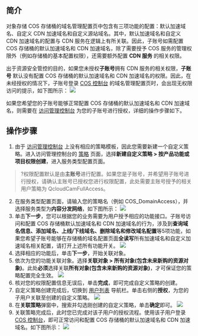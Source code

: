 ## 简介

对象存储 COS 存储桶的域名管理配置页中包含有三项功能的配置：默认加速域名、自定义 CDN 加速域名和自定义源站域名。其中，默认加速域名和自定义 CDN 加速域名的配置与 CDN 服务在逻辑上有所关联。因此，子账号如需配置 COS 存储桶的默认加速域名和 CDN 加速域名，除了需要授予 COS 服务的管理权限外（例如存储桶的基本配置权限），还需要额外配置 **CDN 服务** 的相关权限。

出于资源安全管控的目的，如果您未授权**子账号**拥有 CDN 服务的相关权限，**子账号** 默认没有配置 COS 存储桶的默认加速域名和 CDN 加速域名的权限。因此，在未经授权的情况下，子账号登录 [COS 控制台](https://console.cloud.tencent.com/cos5) 的域名管理配置页时，会出现无权限访问的提示，如下图所示：
![](https://main.qcloudimg.com/raw/0d1432f5ff8a2641632d77befb662c6f.jpg)


如果您希望您的子账号能够正常配置 COS 存储桶的默认加速域名和 CDN 加速域名，则需要在 [访问管理控制台](https://console.cloud.tencent.com/cam/overview) 为您的子账号进行授权，详细的操作步骤如下。

## 操作步骤

1. 由于 [访问管理控制台](https://console.cloud.tencent.com/cam/overview) 上没有相应的策略模板，因此您需要新建一个自定义策略。进入访问管理控制台的 [策略](https://console.cloud.tencent.com/cam/policy) 页面，选择**新建自定义策略 > 按产品功能或项目权限创建**，进入服务类型配置页面。
>?权限配置默认是由**主账号**进行配置。如果您是子账号，并希望用子账号进行授权，请确认主账号已授权您进行权限配置，此处需要主账号授予的相关用户策略为 QcloudCamFullAccess。
2. 在服务类型配置页面，请输入您的策略名（例如 COS_DomainAccess），并选择服务类型为**内容分发网络**，如下图所示：
   ![](https://main.qcloudimg.com/raw/b6bcf4015e618cec4e01a75df70c7231.png)
3. 单击**下一步**，您可以根据您的业务需要为用户授予相应的功能接口。子账号访问和配置 COS 存储桶默认加速域名和 CDN 加速域名的行为，涉及到**查询域名信息、添加域名、上线/下线域名、删除域名和修改域名配置**等5项功能，如果您希望子账号能够在存储桶的域名配置页面**全读写**所有加速域名和自定义加速域名相关配置，请打开上述所有功能开关。
   ![](https://main.qcloudimg.com/raw/36bd05776fa0df5a3364e15fd92ea9d9.jpg)
4. 选择相应的功能后，单击**下一步**，开始关联对象。
5. 依次为您的功能关联对象。选择**关联对象 > 所有对象(包含未来新购的资源对象)**。此处**必须**选择关联**所有对象(包含未来新购的资源对象)**，才可保证您的策略配置完全生效。
   ![](https://main.qcloudimg.com/raw/9674b5c4e0152111a61dc411cccacf4e.jpg)
6. 核对您的权限配置信息无误后，单击**完成**，即可完成自定义策略的创建。
7. 自定义策略创建完成后，切换到 [用户列表](https://console.cloud.tencent.com/cam) 导航栏。单击右侧的**授权**，为您的子用户关联至创建的自定义策略。
   ![](https://main.qcloudimg.com/raw/e69e59444256307d2455af807588ca6e.jpg)
8. 在**关联策略**弹窗中，搜索并勾选刚创建的自定义策略，单击**确定**即可。
   ![](https://main.qcloudimg.com/raw/819c424348401d121d815fdae941451c.jpg)
9. 关联策略完成后，此时您已完成对该子用户的授权流程。使用该子用户登录 [COS 控制台](https://console.cloud.tencent.com/cos5)，即可正常访问和配置 COS 存储桶的默认加速域名和 CDN 加速域名。如下图所示：
   ![](https://main.qcloudimg.com/raw/1e813ebfee6e007989e2b5bb39ab5930.png)
